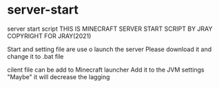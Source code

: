 # server-start
server start script
THIS IS MINECRAFT SERVER START SCRIPT BY JRAY
COPYRIGHT FOR JRAY(2021)

Start and setting file are use o launch the server
Please download it and change it to .bat file

cilent file can be add to Minecraft launcher 
Add it to the JVM settings
"Maybe" it will decrease the lagging
